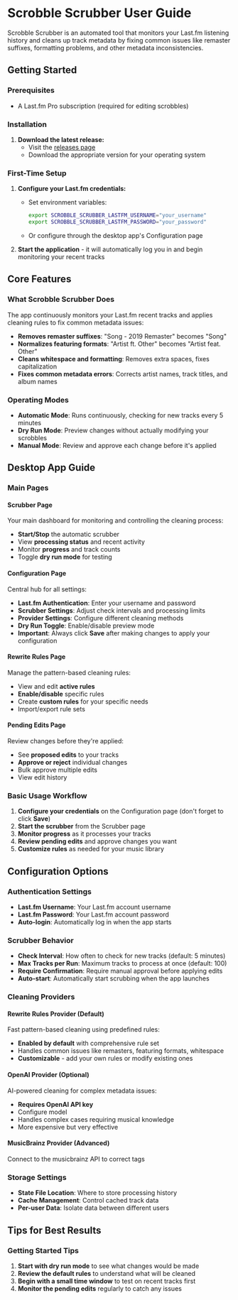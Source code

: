 # Scrobble Scrubber User Guide

Scrobble Scrubber is an automated tool that monitors your Last.fm listening
history and cleans up track metadata by fixing common issues like remaster
suffixes, formatting problems, and other metadata inconsistencies.

## Getting Started

### Prerequisites

- A Last.fm Pro subscription (required for editing scrobbles)

### Installation

1. **Download the latest release:**
   - Visit the [releases page](https://github.com/colonelpanic8/scrobble-scrubber/releases)
   - Download the appropriate version for your operating system

### First-Time Setup

1. **Configure your Last.fm credentials:**
   - Set environment variables:
     ```bash
     export SCROBBLE_SCRUBBER_LASTFM_USERNAME="your_username"
     export SCROBBLE_SCRUBBER_LASTFM_PASSWORD="your_password"
     ```
   - Or configure through the desktop app's Configuration page

2. **Start the application** - it will automatically log you in and begin monitoring your recent tracks

## Core Features

### What Scrobble Scrubber Does

The app continuously monitors your Last.fm recent tracks and applies cleaning rules to fix common metadata issues:

- **Removes remaster suffixes**: "Song - 2019 Remaster" becomes "Song"
- **Normalizes featuring formats**: "Artist ft. Other" becomes "Artist feat. Other"
- **Cleans whitespace and formatting**: Removes extra spaces, fixes capitalization
- **Fixes common metadata errors**: Corrects artist names, track titles, and album names

### Operating Modes

- **Automatic Mode**: Runs continuously, checking for new tracks every 5 minutes
- **Dry Run Mode**: Preview changes without actually modifying your scrobbles
- **Manual Mode**: Review and approve each change before it's applied

## Desktop App Guide

### Main Pages

#### Scrubber Page
Your main dashboard for monitoring and controlling the cleaning process:
- **Start/Stop** the automatic scrubber
- View **processing status** and recent activity
- Monitor **progress** and track counts
- Toggle **dry run mode** for testing

#### Configuration Page
Central hub for all settings:
- **Last.fm Authentication**: Enter your username and password
- **Scrubber Settings**: Adjust check intervals and processing limits
- **Provider Settings**: Configure different cleaning methods
- **Dry Run Toggle**: Enable/disable preview mode
- **Important**: Always click **Save** after making changes to apply your configuration

#### Rewrite Rules Page
Manage the pattern-based cleaning rules:
- View and edit **active rules**
- **Enable/disable** specific rules
- Create **custom rules** for your specific needs
- Import/export rule sets

#### Pending Edits Page
Review changes before they're applied:
- See **proposed edits** to your tracks
- **Approve or reject** individual changes
- Bulk approve multiple edits
- View edit history

### Basic Usage Workflow

1. **Configure your credentials** on the Configuration page (don't forget to click **Save**)
2. **Start the scrubber** from the Scrubber page
3. **Monitor progress** as it processes your tracks
4. **Review pending edits** and approve changes you want
5. **Customize rules** as needed for your music library

## Configuration Options

### Authentication Settings

- **Last.fm Username**: Your Last.fm account username
- **Last.fm Password**: Your Last.fm account password
- **Auto-login**: Automatically log in when the app starts

### Scrubber Behavior

- **Check Interval**: How often to check for new tracks (default: 5 minutes)
- **Max Tracks per Run**: Maximum tracks to process at once (default: 100)
- **Require Confirmation**: Require manual approval before applying edits
- **Auto-start**: Automatically start scrubbing when the app launches

### Cleaning Providers

#### Rewrite Rules Provider (Default)
Fast pattern-based cleaning using predefined rules:
- **Enabled by default** with comprehensive rule set
- Handles common issues like remasters, featuring formats, whitespace
- **Customizable** - add your own rules or modify existing ones

#### OpenAI Provider (Optional)
AI-powered cleaning for complex metadata issues:
- **Requires OpenAI API key**
- Configure model
- Handles complex cases requiring musical knowledge
- More expensive but very effective

#### MusicBrainz Provider (Advanced)
Connect to the musicbrainz API to correct tags

### Storage Settings

- **State File Location**: Where to store processing history
- **Cache Management**: Control cached track data
- **Per-user Data**: Isolate data between different users

## Tips for Best Results

### Getting Started Tips

1. **Start with dry run mode** to see what changes would be made
2. **Review the default rules** to understand what will be cleaned
3. **Begin with a small time window** to test on recent tracks first
4. **Monitor the pending edits** regularly to catch any issues
